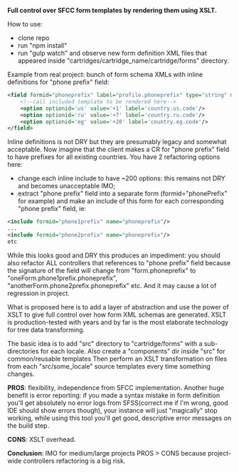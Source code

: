 **Full control over SFCC form templates by rendering them using XSLT.**

How to use:
- clone repo
- run "npm install"
- run "gulp watch" and observe new form definition XML files that appeared inside "cartridges/cartridge_name/cartridge/forms" directory.

Example from real project: bunch of form schema XMLs with inline definitions for "phone prefix" field:
```xml
<field formid="phoneprefix" label="profile.phoneprefix" type="string" mandatory="true" max-length="5" binding="phoneprefix">
    <!--call included template to be rendered here-->
    <option optionid='us' value='+1' label='country.us.code'/>
    <option optionid='ru' value='+7' label='country.ru.code'/>
    <option optionid='eg' value='+20' label='country.eg.code'/>
</field>
```
Inline definitions is not DRY but they are presumably legacy and somewhat acceptable.
Now imagine that the client makes a CR for "phone prefix" field to have prefixes for all existing countries.
You have 2 refactoring options here:
- change each inline include to have ~200 options: this remains not DRY and becomes unacceptable IMO;
- extract "phone prefix" field into a separate form (formid="phonePrefix" for example) and make an include of this form for each corresponding
"phone prefix" field, ie:
```xml
<include formid="phone1prefix" name="phoneprefix"/>
...
<include formid="phone2prefix" name="phoneprefix"/>
etc
```
While this looks good and DRY this produces an impediment: you should also refactor ALL controllers that references to "phone prefix" field
because the signature of the field will change from "form.phoneprefix" to "oneForm.phone1prefix.phoneprefix", "anotherForm.phone2prefix.phoneprefix" etc.
And it may cause a lot of regression in project.

What is proposed here is to add a layer of abstraction and use the power of XSLT to give full control over how form XML schemas are generated.
XSLT is production-tested with years and by far is the most elaborate technology for tree data transforming.

The basic idea is to add "src" directory to "cartridge/forms" with a sub-directories for each locale.
Also create a "components" dir inside "src" for common/reusable templates Then perform an XSLT transformation on files from each "src/some_locale" source templates every time something changes.

**PROS**: flexibility, independence from SFCC implementation. Another huge benefit is error reporting: if you made a syntax mistake in form definition
 you'll get absolutely no error logs from SFSS(correct me if I'm wrong, good IDE should show errors though), your instance will just "magically" stop working, while using this tool you'll get good, descriptive error messages on the build step.

**CONS**: XSLT overhead.

**Conclusion**: IMO for medium/large projects PROS > CONS because project-wide controllers refactoring is a big risk.